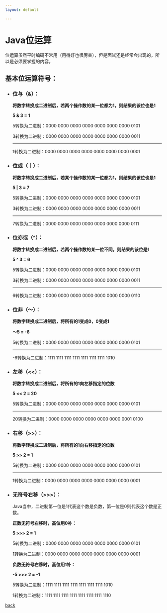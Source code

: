 ```yaml
---
layout: default

---
```


# Java位运算

位运算虽然平时编码不常用（用得好也很厉害），但是面试还是经常会出现的，所以是必须要掌握的内容。

## 基本位运算符号：

- ### 位与（&）：

  **将数字转换成二进制后，若两个操作数的某一位都为1，则结果的该位也是1**

  **5 & 3 = 1**

  5转换为二进制：0000 0000 0000 0000 0000 0000 0000 0101

  3转换为二进制：0000 0000 0000 0000 0000 0000 0000 0011

  -------------------------------------------------------------------------------------

  1转换为二进制：0000 0000 0000 0000 0000 0000 0000 0001

- ### 位或（｜）：

  **将数字转换成二进制后，若某个操作数的某一位都为1，则结果的该位也是1**

  **5 \| 3 = 7**

  5转换为二进制：0000 0000 0000 0000 0000 0000 0000 0101

  3转换为二进制：0000 0000 0000 0000 0000 0000 0000 0011

  -------------------------------------------------------------------------------------

  7转换为二进制：0000 0000 0000 0000 0000 0000 0000 0111

- ### 位亦或（^）：

  **将数字转换成二进制后，若两个操作数的某一位不同，则结果的该位是1**

  **5 ^ 3 = 6**

  5转换为二进制：0000 0000 0000 0000 0000 0000 0000 0101

  3转换为二进制：0000 0000 0000 0000 0000 0000 0000 0011

  -------------------------------------------------------------------------------------

  6转换为二进制：0000 0000 0000 0000 0000 0000 0000 0110

- ### 位非（～）：

  **将数字转换成二进制后，将所有的1变成0，0变成1**

  **～5 = -6**

  5转换为二进制：0000 0000 0000 0000 0000 0000 0000 0101

  -------------------------------------------------------------------------------------

  -6转换为二进制：1111 1111 1111 1111 1111 1111 1111 1010

- ### 左移（\<\<）：

  **将数字转换成二进制后，将所有的1向左移指定的位数**

  **5 << 2 = 20**

  5转换为二进制：0000 0000 0000 0000 0000 0000 0000 0101

  -------------------------------------------------------------------------------------

  20转换为二进制：0000 0000 0000 0000 0000 0000 0001 0100

- ### 右移（\>\>）：

  **将数字转换成二进制后，将所有的1向右移指定的位数**

  **5 >> 2 = 1**

  5转换为二进制：0000 0000 0000 0000 0000 0000 0000 0101

  -------------------------------------------------------------------------------------

  1转换为二进制：0000 0000 0000 0000 0000 0000 0000 0001

- ### 无符号右移（\>\>\>）：

  Java当中，二进制第一位是1代表这个数是负数，第一位是0则代表这个数是正数。

  **正数无符号右移时，高位用0补：**

  **5 \>\>\> 2 = 1**

  5转换为二进制：0000 0000 0000 0000 0000 0000 0000 0101

  1转换为二进制：0000 0000 0000 0000 0000 0000 0000 0001

  **负数无符号右移时，高位用1补：**

  **-5 \>\>\> 2 = -1**

  5转换为二进制：1111 1111 1111 1111 1111 1111 1111 1010

  1转换为二进制：1111 1111 1111 1111 1111 1111 1111 1110

[back](../)

